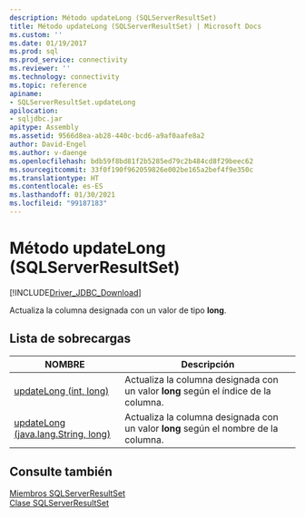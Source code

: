 ```yaml
---
description: Método updateLong (SQLServerResultSet)
title: Método updateLong (SQLServerResultSet) | Microsoft Docs
ms.custom: ''
ms.date: 01/19/2017
ms.prod: sql
ms.prod_service: connectivity
ms.reviewer: ''
ms.technology: connectivity
ms.topic: reference
apiname:
- SQLServerResultSet.updateLong
apilocation:
- sqljdbc.jar
apitype: Assembly
ms.assetid: 9566d8ea-ab28-440c-bcd6-a9af0aafe8a2
author: David-Engel
ms.author: v-daenge
ms.openlocfilehash: bdb59f8bd81f2b5285ed79c2b484cd8f29beec62
ms.sourcegitcommit: 33f0f190f962059826e002be165a2bef4f9e350c
ms.translationtype: HT
ms.contentlocale: es-ES
ms.lasthandoff: 01/30/2021
ms.locfileid: "99187183"
---
```

# <a name="updatelong-method-sqlserverresultset"></a>Método updateLong (SQLServerResultSet)
[!INCLUDE[Driver_JDBC_Download](../../../includes/driver_jdbc_download.md)]

  Actualiza la columna designada con un valor de tipo **long**.  
  
## <a name="overload-list"></a>Lista de sobrecargas  
  
|NOMBRE|Descripción|  
|----------|-----------------|  
|[updateLong (int, long)](../../../connect/jdbc/reference/updatelong-method-int-long.md)|Actualiza la columna designada con un valor **long** según el índice de la columna.|  
|[updateLong (java.lang.String, long)](../../../connect/jdbc/reference/updatelong-method-java-lang-string-long.md)|Actualiza la columna designada con un valor **long** según el nombre de la columna.|  
  
## <a name="see-also"></a>Consulte también  
 [Miembros SQLServerResultSet](../../../connect/jdbc/reference/sqlserverresultset-members.md)   
 [Clase SQLServerResultSet](../../../connect/jdbc/reference/sqlserverresultset-class.md)  
  
  
